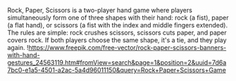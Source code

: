 Rock, Paper, Scissors is a two-player hand game 
where players simultaneously form one of three shapes with their hand:
rock (a fist), paper (a flat hand), or scissors (a fist with the index and middle fingers extended).
The rules are simple: rock crushes scissors, 
scissors cuts paper,
and paper covers rock. 
If both players choose the same shape, 
it's a tie, and they play again. 
!https://www.freepik.com/free-vector/rock-paper-scissors-banners-with-hand-gestures_24563119.htm#fromView=search&page=1&position=2&uuid=7d6a7bc0-e1a5-4501-a2ac-5a4d96011150&query=Rock+Paper+Scissors+Game



